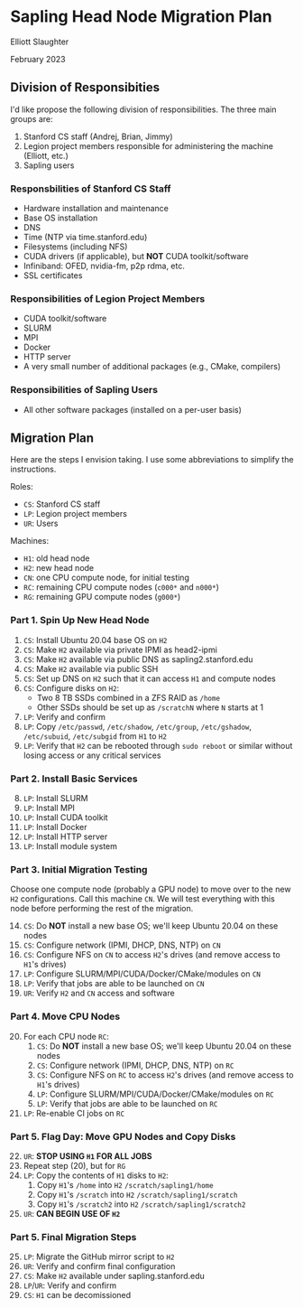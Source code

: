 # Sapling Head Node Migration Plan

Elliott Slaughter

February 2023

## Division of Responsibities

I'd like propose the following division of responsibilities. The three
main groups are:

 1. Stanford CS staff (Andrej, Brian, Jimmy)
 2. Legion project members responsible for administering the machine (Elliott, etc.)
 3. Sapling users

### Responsbilities of Stanford CS Staff

  * Hardware installation and maintenance
  * Base OS installation
  * DNS
  * Time (NTP via time.stanford.edu)
  * Filesystems (including NFS)
  * CUDA drivers (if applicable), but **NOT** CUDA toolkit/software
  * Infiniband: OFED, nvidia-fm, p2p rdma, etc.
  * SSL certificates

### Responsibilities of Legion Project Members

  * CUDA toolkit/software
  * SLURM
  * MPI
  * Docker
  * HTTP server
  * A very small number of additional packages (e.g., CMake, compilers)

### Responsibilities of Sapling Users

  * All other software packages (installed on a per-user basis)

## Migration Plan

Here are the steps I envision taking. I use some abbreviations to
simplify the instructions.

Roles:

  * `CS`: Stanford CS staff
  * `LP`: Legion project members
  * `UR`: Users

Machines:

  * `H1`: old head node
  * `H2`: new head node
  * `CN`: one CPU compute node, for initial testing
  * `RC`: remaining CPU compute nodes (`c000*` and `n000*`)
  * `RG`: remaining GPU compute nodes (`g000*`)

### Part 1. Spin Up New Head Node

 1. `CS`: Install Ubuntu 20.04 base OS on `H2`
 2. `CS`: Make `H2` available via private IPMI as head2-ipmi
 3. `CS`: Make `H2` available via public DNS as sapling2.stanford.edu
 4. `CS`: Make `H2` available via public SSH
 5. `CS`: Set up DNS on `H2` such that it can access `H1` and compute nodes
 6. `CS`: Configure disks on `H2`:
      * Two 8 TB SSDs combined in a ZFS RAID as `/home`
      * Other SSDs should be set up as `/scratchN` where `N` starts at 1
 7. `LP`: Verify and confirm
 7. `LP`: Copy `/etc/passwd`, `/etc/shadow`, `/etc/group`, `/etc/gshadow`, `/etc/subuid`, `/etc/subgid` from `H1` to `H2`
 8. `LP`: Verify that `H2` can be rebooted through `sudo reboot` or similar without losing access or any critical services

### Part 2. Install Basic Services

 8. `LP`: Install SLURM
 9. `LP`: Install MPI
10. `LP`: Install CUDA toolkit
11. `LP`: Install Docker
12. `LP`: Install HTTP server
13. `LP`: Install module system

### Part 3. Initial Migration Testing

Choose one compute node (probably a GPU node) to move over to the new
`H2` configurations. Call this machine `CN`. We will test everything with
this node before performing the rest of the migration.

14. `CS`: Do **NOT** install a new base OS; we'll keep Ubuntu 20.04 on these nodes
15. `CS`: Configure network (IPMI, DHCP, DNS, NTP) on `CN`
16. `CS`: Configure NFS on `CN` to access `H2`'s drives (and remove access to `H1`'s drives)
17. `LP`: Configure SLURM/MPI/CUDA/Docker/CMake/modules on `CN`
18. `LP`: Verify that jobs are able to be launched on `CN`
19. `UR`: Verify `H2` and `CN` access and software

### Part 4. Move CPU Nodes

20. For each CPU node `RC`:
     1. `CS`: Do **NOT** install a new base OS; we'll keep Ubuntu 20.04 on these nodes
     2. `CS`: Configure network (IPMI, DHCP, DNS, NTP) on `RC`
     3. `CS`: Configure NFS on `RC` to access `H2`'s drives (and remove access to `H1`'s drives)
     4. `LP`: Configure SLURM/MPI/CUDA/Docker/CMake/modules on `RC`
     5. `LP`: Verify that jobs are able to be launched on `RC`
21. `LP`: Re-enable CI jobs on `RC`

### Part 5. Flag Day: Move GPU Nodes and Copy Disks

22. `UR`: **STOP USING `H1` FOR ALL JOBS**
22. Repeat step (20), but for `RG`
23. `LP`: Copy the contents of `H1` disks to `H2`:
     1. Copy `H1`'s `/home` into `H2` `/scratch/sapling1/home`
     1. Copy `H1`'s `/scratch` into `H2` `/scratch/sapling1/scratch`
     1. Copy `H1`'s `/scratch2` into `H2` `/scratch/sapling1/scratch2`
24. `UR`: **CAN BEGIN USE OF `H2`**

### Part 5. Final Migration Steps

25. `LP`: Migrate the GitHub mirror script to `H2`
26. `UR`: Verify and confirm final configuration
27. `CS`: Make `H2` available under sapling.stanford.edu
28. `LP`/`UR`: Verify and confirm
29. `CS`: `H1` can be decomissioned
